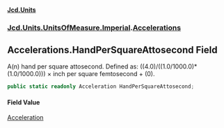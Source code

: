 #### [Jcd.Units](index.md 'index')
### [Jcd.Units.UnitsOfMeasure.Imperial](Jcd.Units.UnitsOfMeasure.Imperial.md 'Jcd.Units.UnitsOfMeasure.Imperial').[Accelerations](Accelerations.md 'Jcd.Units.UnitsOfMeasure.Imperial.Accelerations')

## Accelerations.HandPerSquareAttosecond Field

A(n) hand per square attosecond. Defined as: ((4.0)/((1.0/1000.0)*(1.0/1000.0))) × inch per square femtosecond + (0).

```csharp
public static readonly Acceleration HandPerSquareAttosecond;
```

#### Field Value
[Acceleration](Acceleration.md 'Jcd.Units.UnitTypes.Acceleration')